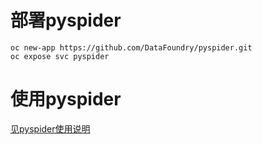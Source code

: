 #   部署pyspider
```
oc new-app https://github.com/DataFoundry/pyspider.git
oc expose svc pyspider
```

#  使用pyspider
[见pyspider使用说明](USER-GUIDE.md)
